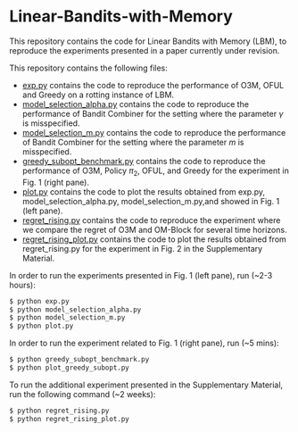# Linear-Bandits-with-Memory
This repository contains the code for Linear Bandits with Memory (LBM), to reproduce the experiments presented in a paper currently under revision.

This repository contains the following files:
- [exp.py](exp.py) contains the code to reproduce the performance of O3M, OFUL and Greedy on a rotting instance of LBM. 
- [model_selection_alpha.py](model_selection_alpha.py) contains the code to reproduce the performance of Bandit Combiner for the setting where the parameter $\gamma$ is misspecified. 
- [model_selection_m.py](model_selection_m.py) contains the code to reproduce the performance of Bandit Combiner for the setting where the parameter $m$ is misspecified.
- [greedy_subopt_benchmark.py](greedy_subopt_benchmark.py) contains the code to reproduce the performance of O3M, Policy $\pi_2$, OFUL, and Greedy for the experiment in Fig. 1 (right pane). 
- [plot.py](plot.py) contains the code to plot the results obtained from exp.py, model_selection_alpha.py, model_selection_m.py,and showed in Fig. 1 (left pane).
- [regret_rising.py](regret_rising.py) contains the code to reproduce the experiment where we compare the regret of O3M and OM-Block for several time horizons. 
- [regret_rising_plot.py](regret_rising_plot.py) contains the code to plot the results obtained from regret_rising.py for the experiment in Fig. 2 in the Supplementary Material.  

In order to run the experiments presented in Fig. 1 (left pane), run (~2-3 hours):
```python
$ python exp.py
$ python model_selection_alpha.py
$ python model_selection_m.py
$ python plot.py
```

In order to run the experiment related to Fig. 1 (right pane), run (~5 mins):
```python
$ python greedy_subopt_benchmark.py
$ python plot_greedy_subopt.py
```

To run the additional experiment presented in the Supplementary Material, run the following command (~2 weeks):
```python
$ python regret_rising.py
$ python regret_rising_plot.py
```
